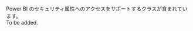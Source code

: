 <Namespace Name="Microsoft.PowerBI.Security">
  <Docs>
    <summary>Power BI のセキュリティ属性へのアクセスをサポートするクラスが含まれています。</summary> 
    <remarks>To be added.</remarks>
  </Docs>
</Namespace>
